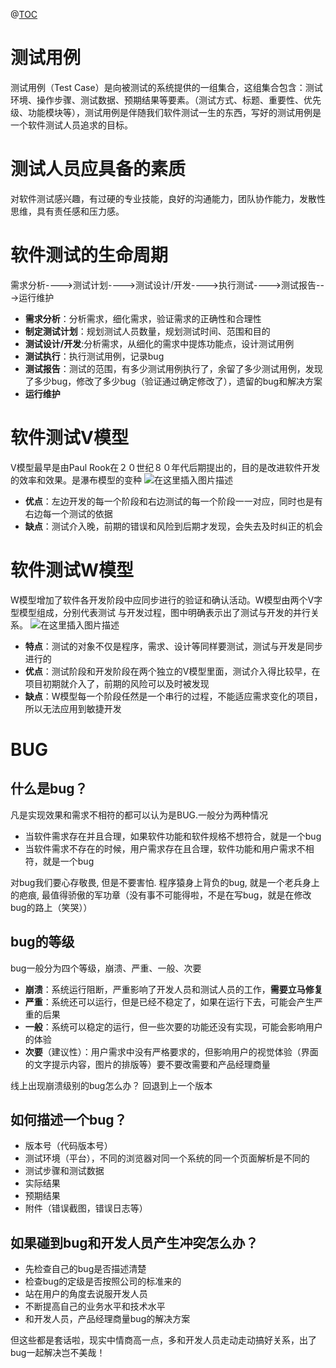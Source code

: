 @[TOC](软件测试--复习)
# 测试用例
测试用例（Test  Case）是向被测试的系统提供的一组集合，这组集合包含：测试环境、操作步骤、测试数据、预期结果等要素。（测试方式、标题、重要性、优先级、功能模块等），测试用例是伴随我们软件测试一生的东西，写好的测试用例是一个软件测试人员追求的目标。
# 测试人员应具备的素质
对软件测试感兴趣，有过硬的专业技能，良好的沟通能力，团队协作能力，发散性思维，具有责任感和压力感。
# 软件测试的生命周期
需求分析---->测试计划---->测试设计/开发---->执行测试---->测试报告--->运行维护
 - **需求分析**：分析需求，细化需求，验证需求的正确性和合理性
 - **制定测试计划**：规划测试人员数量，规划测试时间、范围和目的
 - **测试设计/开发**:分析需求，从细化的需求中提炼功能点，设计测试用例
 - **测试执行**：执行测试用例，记录bug
 - **测试报告**：测试的范围，有多少测试用例执行了，余留了多少测试用例，发现了多少bug，修改了多少bug（验证通过确定修改了），遗留的bug和解决方案
 - **运行维护**
# 软件测试V模型
V模型最早是由Paul Rook在２０世纪８０年代后期提出的，目的是改进软件开发的效率和效果。是瀑布模型的变种
![在这里插入图片描述](https://img-blog.csdnimg.cn/20210603210401325.png?x-oss-process=image/watermark,type_ZmFuZ3poZW5naGVpdGk,shadow_10,text_aHR0cHM6Ly9ibG9nLmNzZG4ubmV0L3FxXzQ1NjYxMTI1,size_16,color_FFFFFF,t_70)

 - **优点**：左边开发的每一个阶段和右边测试的每一个阶段一一对应，同时也是有右边每一个测试的依据
 - **缺点**：测试介入晚，前期的错误和风险到后期才发现，会失去及时纠正的机会
#  软件测试W模型
W模型增加了软件各开发阶段中应同步进行的验证和确认活动。W模型由两个V字型模型组成，分别代表测试  与开发过程，图中明确表示出了测试与开发的并行关系。
![在这里插入图片描述](https://img-blog.csdnimg.cn/20210603210505944.png?x-oss-process=image/watermark,type_ZmFuZ3poZW5naGVpdGk,shadow_10,text_aHR0cHM6Ly9ibG9nLmNzZG4ubmV0L3FxXzQ1NjYxMTI1,size_16,color_FFFFFF,t_70)

 - **特点**：测试的对象不仅是程序，需求、设计等同样要测试，测试与开发是同步进行的
 - **优点**：测试阶段和开发阶段在两个独立的V模型里面，测试介入得比较早，在项目初期就介入了，前期的风险可以及时被发现
 -  **缺点**：W模型每一个阶段任然是一个串行的过程，不能适应需求变化的项目，所以无法应用到敏捷开发
# BUG
## 什么是bug？
凡是实现效果和需求不相符的都可以认为是BUG.一般分为两种情况

 - 当软件需求存在并且合理，如果软件功能和软件规格不想符合，就是一个bug
 - 当软件需求不存在的时候，用户需求存在且合理，软件功能和用户需求不相符，就是一个bug
 
对bug我们要心存敬畏, 但是不要害怕. 程序猿身上背负的bug, 就是一个老兵身上的疤痕, 最值得骄傲的军功章（没有事不可能得啦，不是在写bug，就是在修改bug的路上（笑哭））
## bug的等级
bug一般分为四个等级，崩溃、严重、一般、次要
 - **崩溃**：系统运行阻断，严重影响了开发人员和测试人员的工作，**需要立马修复**
 - **严重**：系统还可以运行，但是已经不稳定了，如果在运行下去，可能会产生严重的后果
 - **一般**：系统可以稳定的运行，但一些次要的功能还没有实现，可能会影响用户的体验
 - **次要**（建议性）：用户需求中没有严格要求的，但影响用户的视觉体验（界面的文字提示内容，图片的排版等）要不要改需要和产品经理商量

线上出现崩溃级别的bug怎么办？
回退到上一个版本
## 如何描述一个bug？

 - 版本号（代码版本号）
 - 测试环境（平台），不同的浏览器对同一个系统的同一个页面解析是不同的
 - 测试步骤和测试数据
 - 实际结果
 - 预期结果
 - 附件（错误截图，错误日志等）
## 如果碰到bug和开发人员产生冲突怎么办？
 - 先检查自己的bug是否描述清楚
 - 检查bug的定级是否按照公司的标准来的
 - 站在用户的角度去说服开发人员
 - 不断提高自己的业务水平和技术水平
 - 和开发人员，产品经理商量bug的解决方案

但这些都是套话啦，现实中情商高一点，多和开发人员走动走动搞好关系，出了bug一起解决岂不美哉！

